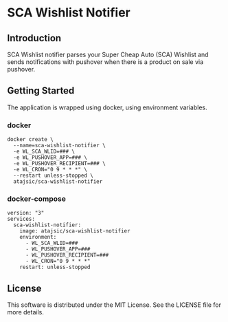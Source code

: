 # SCA Wishlist Notifier

## Introduction

SCA Wishlist notifier parses your Super Cheap Auto (SCA) Wishlist and sends notifications with pushover when there is a product on sale via pushover.

## Getting Started

The application is wrapped using docker, using environment variables.

### docker

```
docker create \
  --name=sca-wishlist-notifier \
  -e WL_SCA_WLID=### \
  -e WL_PUSHOVER_APP=### \
  -e WL_PUSHOVER_RECIPIENT=### \
  -e WL_CRON="0 9 * * *" \
  --restart unless-stopped \
  atajsic/sca-wishlist-notifier
```

### docker-compose

```
version: "3"
services:
  sca-wishlist-notifier:
    image: atajsic/sca-wishlist-notifier
    environment:
      - WL_SCA_WLID=###
      - WL_PUSHOVER_APP=###
      - WL_PUSHOVER_RECIPIENT=###
      - WL_CRON="0 9 * * *"
    restart: unless-stopped
```

## License

This software is distributed under the MIT License.  See the LICENSE file for more details.